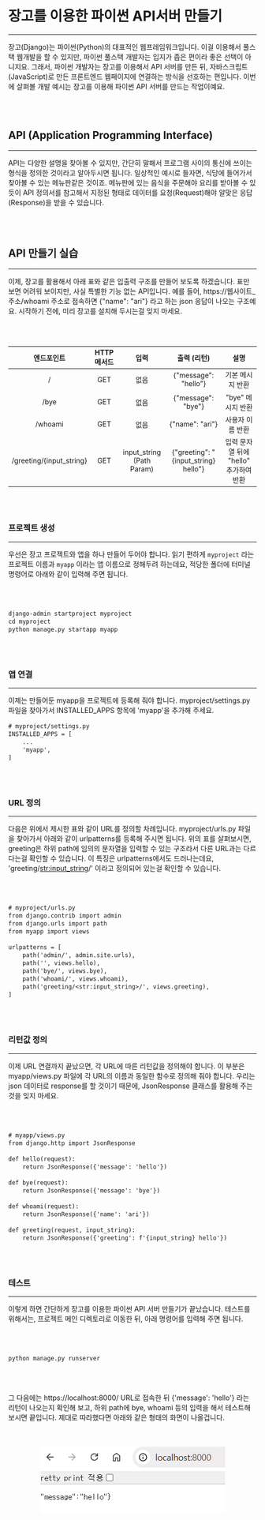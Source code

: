 # 장고를 이용한 파이썬 API서버 만들기
---
장고(Django)는 파이썬(Python)의 대표적인 웹프레임워크입니다. 이걸 이용해서 풀스택 웹개발을 할 수 있지만, 파이썬 풀스택 개발자는 입지가 좁은 편이라 좋은 선택이 아니지요. 그래서, 파이썬 개발자는 장고를 이용해서 API 서버를 만든 뒤, 자바스크립트(JavaScript)로 만든 프론트엔드 웹페이지에 연결하는 방식을 선호하는 편입니다. 이번에 살펴볼 개발 예시는 장고를 이용해 파이썬 API 서버를 만드는 작업이예요.
</p></br></br>

## API (Application Programming Interface)
---
API는 다양한 설명을 찾아볼 수 있지만, 간단히 말해서 프로그램 사이의 통신에 쓰이는 형식을 정의한 것이라고 알아두시면 됩니다. 일상적인 예시로 들자면, 식당에 들어가서 찾아볼 수 있는 메뉴판같은 것이죠. 메뉴판에 있는 음식을 주문해야 요리를 받아볼 수 있듯이 API 정의서를 참고해서 지정된 형태로 데이터를 요청(Request)해야 알맞은 응답(Response)을 받을 수 있습니다.
</p></br></br>

## API 만들기 실습
---
이제, 장고를 활용해서 아래 표와 같은 입출력 구조를 만들어 보도록 하겠습니다. 표만 보면 어려워 보이지만, 사실 특별한 기능 없는 API입니다. 예를 들어, https://웹사이트_주소/whoami 주소로 접속하면 {"name": "ari"} 라고 하는 json 응답이 나오는 구조예요. 시작하기 전에, 미리 장고를 설치해 두시는걸 잊지 마세요.
</p></br></br>


|            엔드포인트           |     HTTP     메서드    |                   입력                 |                      출력 (리턴)                     |                          설명                         |
|:-------------------------------:|:----------------------:|:--------------------------------------:|:----------------------------------------------------:|:-----------------------------------------------------:|
|     /                           |           GET          |                   없음                 |                 {"message":   "hello"}               |                  기본 메시지     반환                 |
|     /bye                        |           GET          |                   없음                 |                  {"message":   "bye"}                |                 "bye"   메시지     반환               |
|     /whoami                     |           GET          |                   없음                 |                   {"name":   "ari"}                  |                 사용자   이름     반환                |
|     /greeting/{input_string}    |           GET          |     input_string     (Path   Param)    |     {"greeting":        "{input_string}   hello"}    |     입력   문자열 뒤에   "hello"   추가하여   반환    |

</p></br></br>

### 프로젝트 생성
---
우선은 장고 프로젝트와 앱을 하나 만들어 두어야 합니다. 읽기 편하게 `myproject` 라는 프로젝트 이름과 `myapp` 이라는 앱 이름으로 정해두려 하는데요, 적당한 폴더에 터미널 명령어로 아래와 같이 입력해 주면 됩니다.
</p></br></br>

```{bash}
django-admin startproject myproject
cd myproject
python manage.py startapp myapp
```
</p></br></br>

### 앱 연결
---
이제는 만들어둔 myapp을 프로젝트에 등록해 줘야 합니다. myproject/settings.py 파일을 찾아가서 INSTALLED_APPS 항목에 'myapp'을 추가해 주세요.

```
# myproject/settings.py
INSTALLED_APPS = [
    ...
    'myapp',
]
```

</p></br></br>

### URL 정의
---
다음은 위에서 제시한 표와 같이 URL를 정의할 차례입니다. myproject/urls.py 파일을 찾아가서 아래와 같이 urlpatterns를 등록해 주시면 됩니다. 위의 표를 살펴보시면, greeting은 하위 path에 임의의 문자열을 입력할 수 있는 구조라서 다른 URL과는 다르다는걸 확인할 수 있습니다. 이 특징은 urlpatterns에서도 드러나는데요, 'greeting/<str:input_string>/' 이라고 정의되어 있는걸 확인할 수 있습니다.
</p></br></br>

```
# myproject/urls.py
from django.contrib import admin
from django.urls import path
from myapp import views

urlpatterns = [
    path('admin/', admin.site.urls),
    path('', views.hello),
    path('bye/', views.bye),
    path('whoami/', views.whoami),
    path('greeting/<str:input_string>/', views.greeting),
]

```
</p></br></br>

### 리턴값 정의
---
이제 URL 연결까지 끝났으면, 각 URL에 따른 리턴값을 정의해야 합니다. 이 부분은 myapp/views.py 파일에 각 URL의 이름과 동일한 함수로 정의해 줘야 합니다. 우리는 json 데이터로 response를 할 것이기 때문에, JsonResponse 클래스를 활용해 주는 것을 잊지 마세요.
</p></br></br>

```
# myapp/views.py
from django.http import JsonResponse

def hello(request):
    return JsonResponse({'message': 'hello'})

def bye(request):
    return JsonResponse({'message': 'bye'})

def whoami(request):
    return JsonResponse({'name': 'ari'})

def greeting(request, input_string):
    return JsonResponse({'greeting': f'{input_string} hello'})

```
</p></br></br>

### 테스트
---
이렇게 하면 간단하게 장고를 이용한 파이썬 API 서버 만들기가 끝났습니다. 테스트를 위해서는, 프로젝트 메인 디렉토리로 이동한 뒤, 아래 명령어를 입력해 주면 됩니다.
</p></br></br>

```{bash}
python manage.py runserver
```
</p></br></br>

그 다음에는 https://localhost:8000/ URL로 접속한 뒤 {'message': 'hello'} 라는 리턴이 나오는지 확인해 보고, 하위 path에 bye, whoami 등의 입력을 해서 테스트해 보시면 끝입니다. 제대로 따라했다면 아래와 같은 형태의 화면이 나올겁니다.
</p></br></br>

<center><img src="./data/api/api_test.png"></center>

